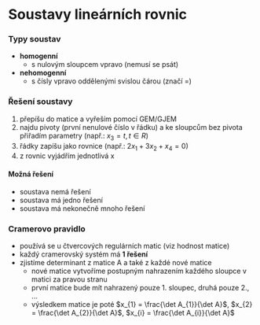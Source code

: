 # Soustavy lineárních rovnic

### Typy soustav

- **homogenní**
	- s nulovým sloupcem vpravo (nemusí se psát)
- **nehomogenní**
	- s čísly vpravo oddělenými svislou čárou (značí $=$)

### Řešení soustavy

1. přepíšu do matice a vyřeším pomocí GEM/GJEM
2. najdu pivoty (první nenulové číslo v řádku) a ke sloupcům bez pivota přiřadím parametry (např.: $x_3 = t, t \in R$)
3. řádky zapíšu jako rovnice (např.: $2x_1 + 3x_2 + x_4 = 0$)
4. z rovnic vyjádřím jednotlivá x

#### Možná řešení

- soustava nemá řešení
- soustava má jedno řešení
- soustava má nekonečně mnoho řešení

### Cramerovo pravidlo

- používá se u čtvercových regulárních matic (viz hodnost matice)
- každý cramerovský systém má **1 řešení**
- zjistíme determinant z matice A a také z každé nové matice
	- nové matice vytvoříme postupným nahrazením každého sloupce v matici za pravou stranu
	- první matice bude mít nahrazený pouze 1. sloupec, druhá pouze 2., ...
	- výsledkem matice je poté $x_{1} = \frac{\det A_{1}}{\det A}$, $x_{2} = \frac{\det A_{2}}{\det A}$, $x_{i} = \frac{\det A_{i}}{\det A}$